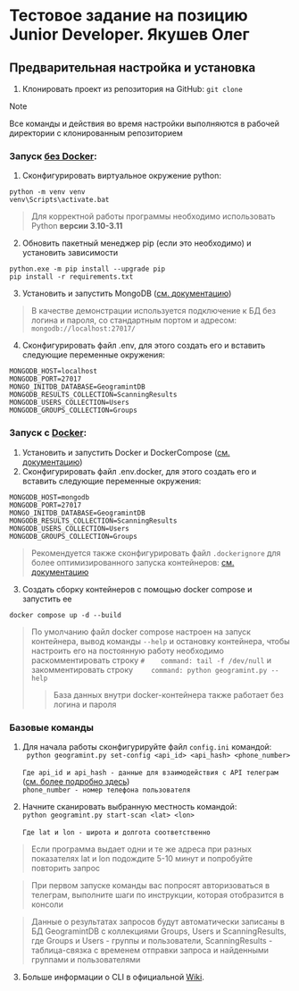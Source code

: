 # Тестовое задание на позицию Junior Developer. Якушев Олег
## Предварительная настройка и установка

1. Клонировать проект из репозитория на GitHub: ```git clone ```
>[!NOTE]
> Все команды и действия во время настройки выполняются в рабочей директории с клонированным репозиторием
### Запуск <u>без Docker</u>:
1. Сконфигурировать виртуальное окружение python: <br>
```
python -m venv venv
venv\Scripts\activate.bat
```
><info>Для корректной работы программы <important>необходимо</important> использовать Python <b>версии 3.10-3.11</b></info>
2. Обновить пакетный менеджер pip (если это необходимо) и установить зависимости
```
python.exe -m pip install --upgrade pip
pip install -r requirements.txt
```
3. Установить и запустить MongoDB ([см. документацию](https://www.mongodb.com/docs/))
> <info>В качестве демонстрации используется подключение к БД без логина и пароля, со стандартным портом и адресом: ```mongodb://localhost:27017/``` </info>
4. Сконфигурировать файл .env, для этого создать его и вставить следующие переменные окружения:
```dotenv
MONGODB_HOST=localhost
MONGODB_PORT=27017
MONGO_INITDB_DATABASE=GeogramintDB
MONGODB_RESULTS_COLLECTION=ScanningResults
MONGODB_USERS_COLLECTION=Users
MONGODB_GROUPS_COLLECTION=Groups
```
### Запуск с <u>Docker</u>:
1. Установить и запустить Docker и DockerCompose ([см. документацию](https://docs.docker.com))
2. Сконфигурировать файл .env.docker, для этого создать его и вставить следующие переменные окружения:
```dotenv
MONGODB_HOST=mongodb
MONGODB_PORT=27017
MONGO_INITDB_DATABASE=GeogramintDB
MONGODB_RESULTS_COLLECTION=ScanningResults
MONGODB_USERS_COLLECTION=Users
MONGODB_GROUPS_COLLECTION=Groups
```
> <info>Рекомендуется также сконфигурировать файл ```.dockerignore``` для более оптимизированного запуска контейнеров: [см. документацию](https://docs.docker.com/build/concepts/context/)</info>
3. Создать сборку контейнеров с помощью docker compose и запустить ее
```docker
docker compose up -d --build
```
> <info>По умолчанию файл docker compose настроен на запуск контейнера, вывод команды ```--help``` и остановку контейнера, чтобы настроить его на постоянную работу необходимо раскомментировать строку 
```#    command: tail -f /dev/null``` и закомментировать строку ```    command: python geogramint.py --help```</info>
> ><important>База данных внутри docker-контейнера также работает без логина и пароля</important>

### Базовые команды
1. Для начала работы сконфигурируйте файл ```config.ini``` командой:
<br>```
python geogramint.py set-config <api_id> <api_hash> <phone_number>```
<br><br>
```Где api_id и api_hash - данные для взаимодействия с API телеграм``` 
<br>([см. более подробно здесь](https://my.telegram.org))
<br>```phone_number - номер телефона пользователя```

2. Начните сканировать выбранную местность командой: <br>
```python geogramint.py start-scan <lat> <lon>```
<br><br>
```Где lat и lon - широта и долгота соответственно```
> <info>Если программа выдает одни и те же адреса при разных показателях lat и lon подождите 5-10 минут и попробуйте повторить запрос</info>

> <info>При первом запуске команды вас попросят авторизоваться в телеграм, выполните шаги по инструкции, которая отобразится в консоли</info>

> <info>Данные о результатах запросов будут автоматически записаны в БД <important>GeogramintDB</important> с коллекциями <important>Groups, Users</important> и <important>ScanningResults</important>, где Groups и Users - группы и пользователи, ScanningResults - таблица-связка с временем отправки запроса и найденными группами и пользователями </info>

3. Больше информации о CLI в официальной [Wiki](https://github.com/Alb-310/Geogramint/wiki/Demonstration:-CLI).
